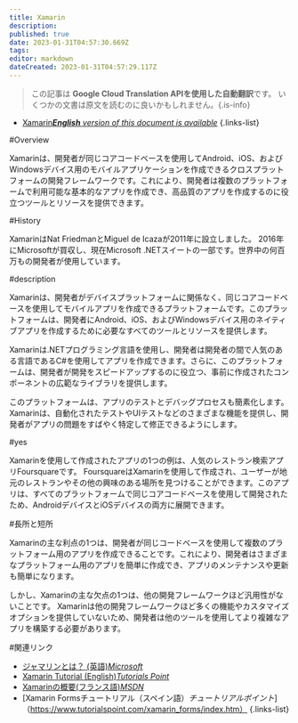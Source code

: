 ```yaml
---
title: Xamarin
description: 
published: true
date: 2023-01-31T04:57:30.669Z
tags: 
editor: markdown
dateCreated: 2023-01-31T04:57:29.117Z
---
```


> この記事は **Google Cloud Translation APIを使用した自動翻訳**です。
いくつかの文書は原文を読むのに良いかもしれません。{.is-info}
- [Xamarin***English** version of this document is available*](/en/Knowledge-base/Dictionary/xamarin)
{.links-list}

  
#Overview

Xamarinは、開発者が同じコアコードベースを使用してAndroid、iOS、およびWindowsデバイス用のモバイルアプリケーションを作成できるクロスプラットフォームの開発フレームワークです。これにより、開発者は複数のプラットフォームで利用可能な基本的なアプリを作成でき、高品質のアプリを作成するのに役立つツールとリソースを提供できます。

#History

XamarinはNat FriedmanとMiguel de Icazaが2011年に設立しました。 2016年にMicrosoftが買収し、現在Microsoft .NETスイートの一部です。世界中の何百万もの開発者が使用しています。

#description

Xamarinは、開発者がデバイスプラットフォームに関係なく、同じコアコードベースを使用してモバイルアプリを作成できるプラットフォームです。このプラットフォームは、開発者にAndroid、iOS、およびWindowsデバイス用のネイティブアプリを作成するために必要なすべてのツールとリソースを提供します。

Xamarinは.NETプログラミング言語を使用し、開発者は開発者の間で人気のある言語であるC#を使用してアプリを作成できます。さらに、このプラットフォームは、開発者が開発をスピードアップするのに役立つ、事前に作成されたコンポーネントの広範なライブラリを提供します。

このプラットフォームは、アプリのテストとデバッグプロセスも簡素化します。 Xamarinは、自動化されたテストやUIテストなどのさまざまな機能を提供し、開発者がアプリの問題をすばやく特定して修正できるようにします。

#yes

Xamarinを使用して作成されたアプリの1つの例は、人気のレストラン検索アプリFoursquareです。 FoursquareはXamarinを使用して作成され、ユーザーが地元のレストランやその他の興味のある場所を見つけることができます。このアプリは、すべてのプラットフォームで同じコアコードベースを使用して開発されたため、AndroidデバイスとiOSデバイスの両方に展開できます。

#長所と短所

Xamarinの主な利点の1つは、開発者が同じコードベースを使用して複数のプラットフォーム用のアプリを作成できることです。これにより、開発者はさまざまなプラットフォーム用のアプリを簡単に作成でき、アプリのメンテナンスや更新も簡単になります。

しかし、Xamarinの主な欠点の1つは、他の開発フレームワークほど汎用性がないことです。 Xamarinは他の開発フレームワークほど多くの機能やカスタマイズオプションを提供していないため、開発者は他のツールを使用してより複雑なアプリを構築する必要があります。

#関連リンク

- [ジャマリンとは？ (英語)*Microsoft*](https://docs.microsoft.com/en-us/xamarin/get-started/what-is-xamarin)
- [Xamarin Tutorial (English)*Tutorials Point*](https://www.tutorialspoint.com/xamarin/index.htm)
- [Xamarinの概要(フランス語)*MSDN*](https://msdn.microsoft.com/fr-fr/library/mt683786.aspx)
- [Xamarin Formsチュートリアル（スペイン語）*チュートリアルポイント*]（https://www.tutorialspoint.com/xamarin_forms/index.htm）
{.links-list}